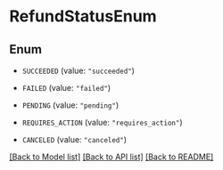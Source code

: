 # RefundStatusEnum

## Enum


* `SUCCEEDED` (value: `"succeeded"`)

* `FAILED` (value: `"failed"`)

* `PENDING` (value: `"pending"`)

* `REQUIRES_ACTION` (value: `"requires_action"`)

* `CANCELED` (value: `"canceled"`)


[[Back to Model list]](../README.md#documentation-for-models) [[Back to API list]](../README.md#documentation-for-api-endpoints) [[Back to README]](../README.md)


